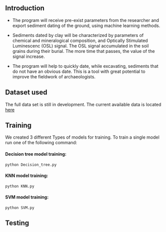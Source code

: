 ## Introduction
* The program will receive pre-exist parameters from the researcher and export sediment dating of the ground, using machine learning methods.

* Sediments dated by clay will be characterized by parameters of chemical and mineralogical composition, and Optically Stimulated Luminescenc (OSL) signal. The OSL signal accumulated in the soil grains during their burial. The more time that passes, the value of the signal increase.
* The program will help to quickly date, while excavating, sediments that do not have an obvious date. This is a tool with great potential to improve the fieldwork of archaeologists. 



## Dataset used
The full data set is still in development. The current available data is located [here](https://github.com/shmooel28/finalProject/blob/master/data_b1.xlsx) 


## Training
We created 3 different Types of models for training. To train a single model run one of the following command:

#### Decision tree model training:

    python Decision_tree.py

#### KNN model training:

    python KNN.py

#### SVM model training:

    python SVM.py
    
## Testing

